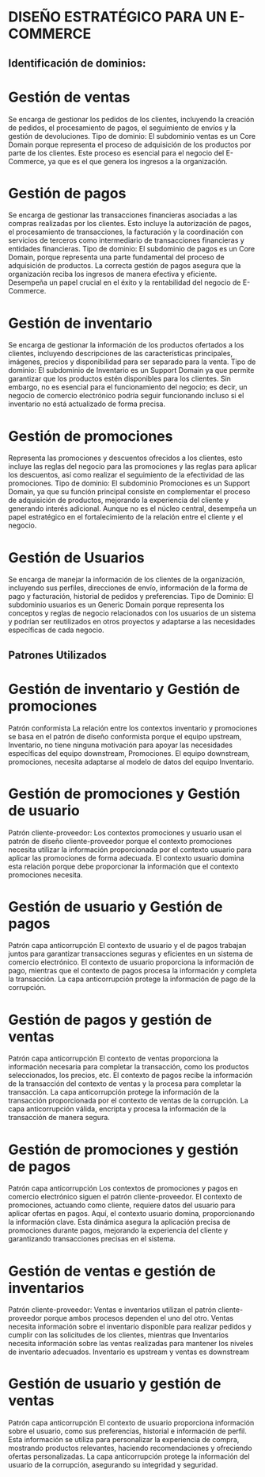 # DISEÑO ESTRATÉGICO PARA UN E-COMMERCE
## Identificación de dominios:
# Gestión de ventas
Se encarga de gestionar los pedidos de los clientes, incluyendo la creación de pedidos, el procesamiento de pagos, el seguimiento de envíos y la gestión de devoluciones.
Tipo de dominio: El subdominio ventas es un Core Domain porque representa el proceso de adquisición de los productos por parte de los clientes. Este proceso es esencial para el negocio del E-Commerce, ya que es el que genera los ingresos a la organización.
# Gestión de pagos
Se encarga de gestionar las transacciones financieras asociadas a las compras realizadas por los clientes. Esto incluye la autorización de pagos, el procesamiento de transacciones, la facturación y la coordinación con servicios de terceros como intermediario de transacciones financieras y entidades financieras.
Tipo de dominio: El subdominio de pagos es un Core Domain, porque representa una parte fundamental del proceso de adquisición de productos. La correcta gestión de pagos asegura que la organización reciba los ingresos de manera efectiva y eficiente. Desempeña un papel crucial en el éxito y la rentabilidad del negocio de E-Commerce.
# Gestión de inventario
Se encarga de gestionar la información de los productos ofertados a los clientes, incluyendo descripciones de las características principales, imágenes, precios y disponibilidad para ser separado para la venta.
Tipo de dominio: El subdominio de Inventario es un Support Domain ya que permite garantizar que los productos estén disponibles para los clientes. Sin embargo, no es esencial para el funcionamiento del negocio; es decir, un negocio de comercio electrónico podría seguir funcionando incluso si el inventario no está actualizado de forma precisa.
# Gestión de promociones
Representa las promociones y descuentos ofrecidos a los clientes, esto incluye las reglas del negocio para las promociones y las reglas para aplicar los descuentos, así como realizar el seguimiento de la efectividad de las promociones.
Tipo de dominio: El subdominio Promociones es un Support Domain, ya que su función principal consiste en complementar el proceso de adquisición de productos, mejorando la experiencia del cliente y generando interés adicional. Aunque no es el núcleo central, desempeña un papel estratégico en el fortalecimiento de la relación entre el cliente y el negocio.
# Gestión de Usuarios
Se encarga de manejar la información de los clientes de la organización, incluyendo sus perfiles, direcciones de envío, información de la forma de pago y facturación, historial de pedidos y preferencias.
Tipo de Dominio:  El subdominio usuarios es un Generic Domain porque representa los conceptos y reglas de negocio relacionados con los usuarios de un sistema y podrían ser reutilizados en otros proyectos y adaptarse a las necesidades específicas de cada negocio.

## Patrones Utilizados
# Gestión de inventario y Gestión de promociones
Patrón conformista
La relación entre los contextos inventario y promociones se basa en el patrón de diseño conformista porque el equipo upstream, Inventario, no tiene ninguna motivación para apoyar las necesidades específicas del equipo downstream, Promociones. El equipo downstream, promociones, necesita adaptarse al modelo de datos del equipo Inventario.
# Gestión de promociones y Gestión de usuario
Patrón cliente-proveedor:
Los contextos promociones y usuario usan el patrón de diseño cliente-proveedor porque el contexto promociones necesita utilizar la información proporcionada por el contexto usuario para aplicar las promociones de forma adecuada. El contexto usuario domina esta relación porque debe proporcionar la información que el contexto promociones necesita.
# Gestión de usuario y Gestión de pagos
Patrón capa anticorrupción
El contexto de usuario y el de pagos trabajan juntos para garantizar transacciones seguras y eficientes en un sistema de comercio electrónico. El contexto de usuario proporciona la información de pago, mientras que el contexto de pagos procesa la información y completa la transacción. La capa anticorrupción protege la información de pago de la corrupción.
# Gestión de pagos y gestión de ventas
Patrón capa anticorrupción
El contexto de ventas proporciona la información necesaria para completar la transacción, como los productos seleccionados, los precios, etc. El contexto de pagos recibe la información de la transacción del contexto de ventas y la procesa para completar la transacción. La capa anticorrupción protege la información de la transacción proporcionada por el contexto de ventas de la corrupción. La capa anticorrupción válida, encripta y procesa la información de la transacción de manera segura.
# Gestión de promociones y gestión de pagos
Patrón capa anticorrupción
Los contextos de promociones y pagos en comercio electrónico siguen el patrón cliente-proveedor. El contexto de promociones, actuando como cliente, requiere datos del usuario para aplicar ofertas en pagos. Aquí, el contexto usuario domina, proporcionando la información clave. Esta dinámica asegura la aplicación precisa de promociones durante pagos, mejorando la experiencia del cliente y garantizando transacciones precisas en el sistema.
# Gestión de ventas e gestión de inventarios
Patrón cliente-proveedor:
Ventas e inventarios utilizan el patrón cliente-proveedor porque ambos procesos dependen el uno del otro. Ventas necesita información sobre el inventario disponible para realizar pedidos y cumplir con las solicitudes de los clientes, mientras que Inventarios necesita información sobre las ventas realizadas para mantener los niveles de inventario adecuados. Inventario es upstream y ventas es downstream
# Gestión de usuario y gestión de ventas
Patrón capa anticorrupción
El contexto de usuario proporciona información sobre el usuario, como sus preferencias, historial e información de perfil. Esta información se utiliza para personalizar la experiencia de compra, mostrando productos relevantes, haciendo recomendaciones y ofreciendo ofertas personalizadas. La capa anticorrupción protege la información del usuario de la corrupción, asegurando su integridad y seguridad.